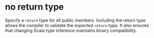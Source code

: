 # no return type

Specify a `return` type for all public members. Including the return type allows the compiler to validate the expected `return` type. It also ensures that changing Scala type inference maintains binary compatibility. 
